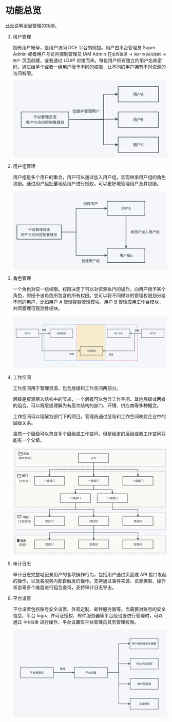 # 功能总览

此处说明全局管理的功能。

1. 用户管理

    拥有用户帐号，是用户访问 DCE 平台的前提。用户由平台管理员 Super Admin 或者用户与访问控制管理员 IAM Admin 在`全局管理` -> `用户与访问控制` -> `用户` 页面创建，或者通过 LDAP 对接而来。每位用户拥有独立的用户名和密码，通过给单个或者一组用户授予不同的权限，让不同的用户拥有不同资源的访问权限。

    ![用户](../images/user.png)

2. 用户组管理

    用户组是多个用户的集合，用户可以通过加入用户组，实现继承用户组的角色权限。通过用户组批量地给用户进行授权，可以更好地管理用户及其权限。

    ![用户组](../images/group.png)

3. 角色管理

    一个角色对应一组权限。权限决定了可以对资源执行的操作。向用户授予某个角色，即授予该角色所包含的所有权限。您可以将不同模块的管理权限划分给不同的用户，比如用户 A 管理容器管理模块，用户 B 管理应用工作台模块，共同管理可观测性板块。

    ![角色](../images/role.png)

4. 工作空间

    工作空间用于管理资源，包含层级和工作空间两部分。

    层级是资源层次结构中的节点，一个层级可以包含工作空间、其他层级或两者的组合。可以将层级理解为有层次结构的部门、环境、供应商等多种概念。

    工作空间可以理解为部门下的项目，管理员通过层级和工作空间映射企业中的层级关系。

    虽然一个层级可以包含多个层级或工作空间，但是给定的层级或者工作空间只能有一个父级。

    ![工作空间](../images/workspace.png)

5. 审计日志

    审计日志完整地记录用户的各项操作行为，包括用户通过页面或 API 接口发起的操作，以及各服务内部自触发的操作。支持通过事件来源、资源类型、操作状态等多个维度进行组合查询，支持审计日志导出。

6. 平台设置

    平台设置包括账号安全设置、外观定制、邮件服务器等。当需要对账号的安全信息、平台 logo、许可证授权、邮件服务器等平台级设置进行管理时，可以通过 `平台设置` 进行操作，平台设置仅平台管理员具有管理权限。

    ![平台设置](../images/platform.png)
